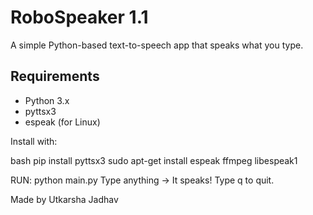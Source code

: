 #  RoboSpeaker 1.1

A simple Python-based text-to-speech app that speaks what you type.

##  Requirements

- Python 3.x  
- pyttsx3  
- espeak (for Linux)

Install with:

bash
pip install pyttsx3
sudo apt-get install espeak ffmpeg libespeak1

RUN:
python main.py
Type anything → It speaks!
Type q to quit.



Made by Utkarsha Jadhav


